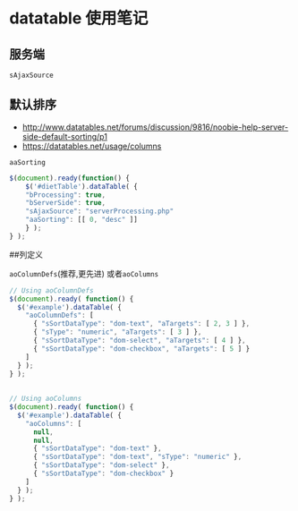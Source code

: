 # datatable 使用笔记

## 服务端

`sAjaxSource`

## 默认排序

* http://www.datatables.net/forums/discussion/9816/noobie-help-server-side-default-sorting/p1
* https://datatables.net/usage/columns

`aaSorting`

```js
$(document).ready(function() {
    $('#dietTable').dataTable( {
    "bProcessing": true,
    "bServerSide": true,
    "sAjaxSource": "serverProcessing.php"
    "aaSorting": [[ 0, "desc" ]]
    } );
} );
```

##列定义

`aoColumnDefs`(推荐,更先进) 或者`aoColumns`

```js
// Using aoColumnDefs
$(document).ready( function() {
  $('#example').dataTable( {
    "aoColumnDefs": [
      { "sSortDataType": "dom-text", "aTargets": [ 2, 3 ] },
      { "sType": "numeric", "aTargets": [ 3 ] },
      { "sSortDataType": "dom-select", "aTargets": [ 4 ] },
      { "sSortDataType": "dom-checkbox", "aTargets": [ 5 ] }
    ]
  } );
} );
 
 
// Using aoColumns
$(document).ready( function() {
  $('#example').dataTable( {
    "aoColumns": [
      null,
      null,
      { "sSortDataType": "dom-text" },
      { "sSortDataType": "dom-text", "sType": "numeric" },
      { "sSortDataType": "dom-select" },
      { "sSortDataType": "dom-checkbox" }
    ]
  } );
} );
```